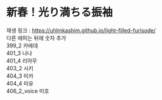 # 新春！光り満ちる振袖
재생 링크 : https://uhlmkashim.github.io/light-filled-furisode/<br>
다른 에피는 뒤에 숫자 추가<br>
399_2 카에데<br>
401_3 나나<br>
401_4 리아무<br>
403_2 시키<br>
404_3 미카<br>
404_4 미유<br>
406_2_voice 미호

